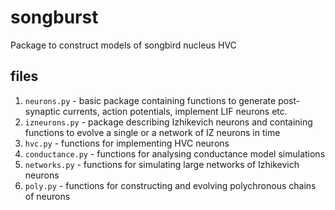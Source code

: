 # songburst
Package to construct models of songbird nucleus HVC

## files

1. `neurons.py` - basic package containing functions to generate post-synaptic currents, action potentials, implement LIF neurons etc.
2. `izneurons.py` - package describing Izhikevich neurons and containing functions to evolve a single or a network of IZ neurons in time
3. `hvc.py` - functions for implementing HVC neurons
4. `conductance.py` - functions for analysing conductance model simulations
5. `networks.py` - functions for simulating large networks of Izhikevich neurons
6. `poly.py` - functions for constructing and evolving polychronous chains of neurons
